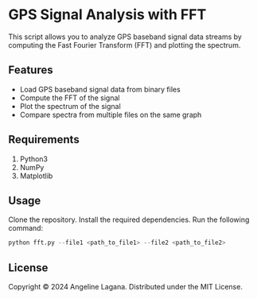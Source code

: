 # GPS Signal Analysis with FFT

This script allows you to analyze GPS baseband signal data streams by computing the Fast Fourier Transform (FFT) and plotting the spectrum.

## Features
- Load GPS baseband signal data from binary files
- Compute the FFT of the signal
- Plot the spectrum of the signal
- Compare spectra from multiple files on the same graph

## Requirements 
1. Python3
2. NumPy
3. Matplotlib

## Usage
Clone the repository. Install the required dependencies. Run the following command: 
```python
python fft.py --file1 <path_to_file1> --file2 <path_to_file2>
```

## License
Copyright © 2024 Angeline Lagana.
Distributed under the MIT License.
